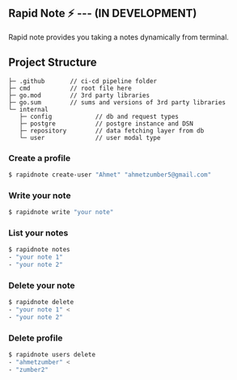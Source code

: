 ## Rapid Note ⚡️ --- (IN DEVELOPMENT)

Rapid note provides you taking a notes dynamically from terminal.

##  Project Structure
```
├─ .github       // ci-cd pipeline folder
├─ cmd           // root file here
├─ go.mod        // 3rd party libraries
├─ go.sum        // sums and versions of 3rd party libraries
└─ internal
   ├─ config            // db and request types
   ├─ postgre           // postgre instance and DSN
   ├─ repository        // data fetching layer from db
   └─ user              // user modal type
```

### Create a profile
```bash
$ rapidnote create-user "Ahmet" "ahmetzumber5@gmail.com"
```

### Write your note

```bash
$ rapidnote write "your note"
```

### List your notes
```bash
$ rapidnote notes 
- "your note 1"
- "your note 2"
```

### Delete your note
```bash
$ rapidnote delete
- "your note 1" <
- "your note 2" 
```

### Delete profile
```bash
$ rapidnote users delete
- "ahmetzumber" <
- "zumber2" 
```